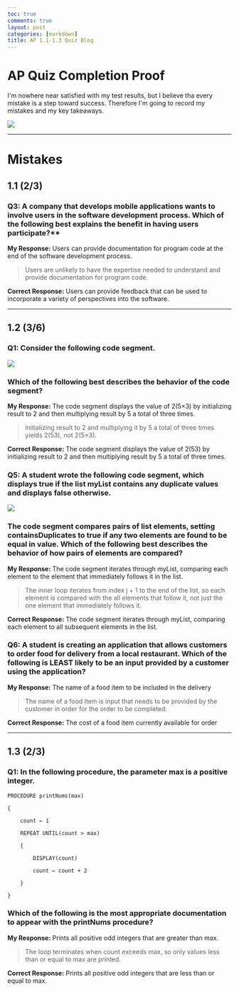 ```yaml
---
toc: true
comments: true
layout: post
categories: [markdown]
title: AP 1.1-1.3 Quiz Blog
---
```


# AP Quiz Completion Proof

I'm nowhere near satisfied with my test results, but I believe tha every mistake is a step toward success. Therefore I'm going to record my mistakes and my key takeaways. 

![]({{site.baseurl}}/images/approo.png)

---

# Mistakes 

## 1.1 (2/3)

### Q3: A company that develops mobile applications wants to involve users in the software development process. Which of the following best explains the benefit in having users participate?**

**My Response:** Users can provide documentation for program code at the end of the software development process.

> Users are unlikely to have the expertise needed to understand and provide documentation for program code.

**Correct Response:** Users can provide feedback that can be used to incorporate a variety of perspectives into the software.

---

## 1.2 (3/6)

### Q1: Consider the following code segment.

![]({{site.baseurl}}/images/ssss.png)

### Which of the following best describes the behavior of the code segment?

**My Response:** The code segment displays the value of  2(5×3)  by initializing result to 2 and then multiplying result by 5 a total of three times.

> Initializing result to 2 and multiplying it by 5 a total of three times yields 2(53), not 2(5×3).

**Correct Response:** The code segment displays the value of  2(53)  by initializing result to 2 and then multiplying result by 5 a total of three times.

###  Q5: A student wrote the following code segment, which displays true if the list myList contains any duplicate values and displays false otherwise.

![]({{site.baseurl}}/images/aaaa.png)

### The code segment compares pairs of list elements, setting containsDuplicates to true if any two elements are found to be equal in value. Which of the following best describes the behavior of how pairs of elements are compared?

**My Response:** The code segment iterates through myList, comparing each element to the element that immediately follows it in the list.

> The inner loop iterates from index j + 1 to the end of the list, so each element is compared with the all elements that follow it, not just the one element that immediately follows it.

**Correct Response:** The code segment iterates through myList, comparing each element to all subsequent elements in the list.

### Q6: A student is creating an application that allows customers to order food for delivery from a local restaurant. Which of the following is LEAST likely to be an input provided by a customer using the application?

**My Response:** The name of a food item to be included in the delivery

> The name of a food item is input that needs to be provided by the customer in order for the order to be completed.

**Correct Response:** The cost of a food item currently available for order

---

## 1.3 (2/3)

### Q1: In the following procedure, the parameter max is a positive integer.

`PROCEDURE printNums(max)`

`{`

`    count ← 1`
    
`    REPEAT UNTIL(count > max)`

`    {`

`        DISPLAY(count)`

`        count ← count + 2`

`    }`

`}`

### Which of the following is the most appropriate documentation to appear with the printNums procedure?

**My Response:** Prints all positive odd integers that are greater than max.

> The loop terminates when count exceeds max, so only values less than or equal to max are printed.

**Correct Response:** Prints all positive odd integers that are less than or equal to max.